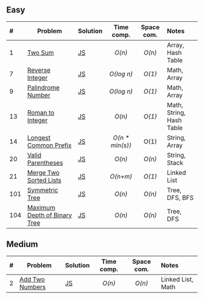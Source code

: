 ## Easy

| #    | Problem                                                                                     | Solution                           |   Time comp.    | Space com. | Notes                    |
| :--- | ------------------------------------------------------------------------------------------- | :--------------------------------- | :-------------: | :--------: | :----------------------- |
| 1    | [Two Sum](https://leetcode.com/problems/two-sum/)                                           | [JS](js/two-sum.js)                |     _O(n)_      |   _O(n)_   | Array, Hash Table        |
| 7    | [Reverse Integer](https://leetcode.com/problems/reverse-integer/)                           | [JS](js/reverse-integer.js)        |   _O(log n)_    |   _O(1)_   | Math, Array              |
| 9    | [Palindrome Number](https://leetcode.com/problems/palindrome-number/)                       | [JS](js/palindrome-number.js)      |   _O(log n)_    |   _O(1)_   | Math, Array              |
| 13   | [Roman to Integer](https://leetcode.com/problems/roman-to-integer/)                         | [JS](js/roman-to-integer.js)       |     _O(n)_      |   _O(1)_   | Math, String, Hash Table |
| 14   | [Longest Common Prefix](https://leetcode.com/problems/longest-common-prefix/)               | [JS](js/longest-common-prefix.js)  | _O(n * min(s))_ |    O(1)    | String, Array            |
| 20   | [Valid Parentheses](https://leetcode.com/problems/valid-parentheses/)                       | [JS](js/valid-parentheses.js)      |     _O(n)_      |   _O(n)_   | String, Stack            |
| 21   | [Merge Two Sorted Lists](https://leetcode.com/problems/merge-two-sorted-lists/)             | [JS](js/merge-two-sorted-lists.js) |    _O(n+m)_     |   _O(1)_   | Linked List              |
| 101  | [Symmetric Tree](https://leetcode.com/problems/symmetric-tree/)                             | [JS](js/symmetric-tree.js)         |     _O(n)_      |   _O(n)_   | Tree, DFS, BFS           |
| 104  | [Maximum Depth of Binary Tree](https://leetcode.com/problems/maximum-depth-of-binary-tree/) | [JS](js/max-depth-binary-tree.js)  |     _O(n)_      |   _O(n)_   | Tree, DFS                |


## Medium

| #    | Problem                                                           | Solution                    | Time comp. | Space com. | Notes             |
| :--- | ----------------------------------------------------------------- | :-------------------------- | :--------: | :--------: | :---------------- |
| 2    | [Add Two Numbers](https://leetcode.com/problems/add-two-numbers/) | [JS](js/add-two-numbers.js) |   _O(n)_   |   _O(n)_   | Linked List, Math |